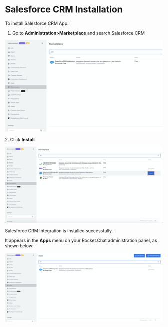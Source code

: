 # Salesforce CRM Installation

To install Salesforce CRM App:

1. Go to **Administration>Marketplace** and search Salesforce CRM

![](<../../../../.gitbook/assets/image (488).png>)

2\. Click **Install**

![](<../../../../.gitbook/assets/image (472).png>)

Salesforce CRM Integration is installed successfully.

It appears in the **Apps** menu on your Rocket.Chat administration panel, as shown below:

![](<../../../../.gitbook/assets/image (489).png>)
